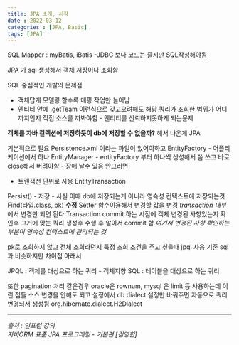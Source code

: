```yaml
---
title: JPA 소개, 시작
date : 2022-03-12
categories : [JPA, Basic]
tags: [JPA]
---
```

SQL Mapper : myBatis, iBatis
-JDBC 보다 코드는 줄지만 SQL작성해야됨

JPA 가 sql 생성해서 객체 저장이나 조회함

SQL 중심적인 개발의 문제점
* 객체답게 모델링 할수록 매핑 작업만 늘어남
* 엔티티 안에 .getTeam 이런식으로 갖고오려해도 해당 쿼리가 조회한 범위가 어디까지인지 직접 소스를 까봐야함 - 엔티티를 신뢰하지못하게 되는문제

**객체를 자바 컬렉션에 저장하듯이 db에 저장할 수 없을까?**
해서 나온게 JPA

기본적으로 필요
Persistence.xml 이라는 파일이 있어야하고
EntityFactory - 어플리케이션에서 하나
EntityManager - entityFactory 부터 하나씩 생성해서 씀 쓰고 바로 close해서 버려야함 - 장애 날수 있음 안그러면
* 트랜잭션 단위로 사용
  EntityTransaction

Persist() - 저장 - 사실 이때 db에 저장되는게 아니라 영속성 컨택스트에 저장되는것
Find(타입.class, pk)
**수정**
Setter 함수이용해서 변경할 값을 변경  *transaction 내부*에서 변경만 되면 된다
Transaction commit 하는 시점에 객체 변경된 사항있는지 확인후 그거에 맞는 쿼리 생성후 수행 후 알아서 commit 함
*여기서 변경된 사항 확인하는 부분이 영속성 컨택스트에 관리되는 것*

pk로 조회하지 않고 전체 조회라던지 특정 조회 조건을 주고 싶을때 jpql 사용
기존 sql 과 비슷하지만 차이점 아래서

JPQL : 객체를 대상으로 하는 쿼리 - 객체지향
SQL   : 테이블을 대상으로 하는 쿼리

또한 pagination 처리 같은경우 oracle은 rownum, mysql 은 limit 등 사용하는데 이런 점들  소스 변경을 안해도 되고 설정에서 db dialect 설정만 바꿔주면 자동으로 쿼리 변경되서 생성됨
org.hibernate.dialect.H2Dialect


*** 
_출처 : 인프런 강의 <br>_
*자바ORM 표준 JPA 프로그래밍 - 기본편 [김영한]*